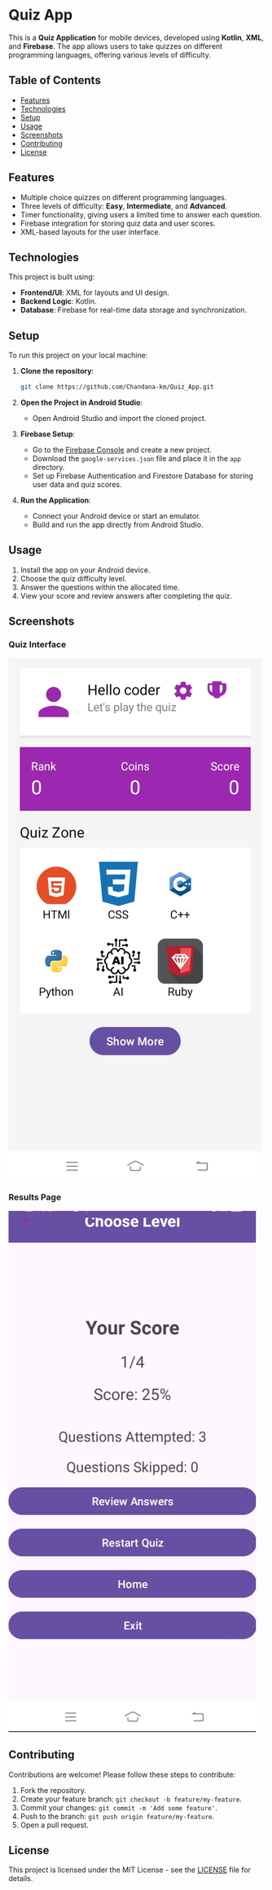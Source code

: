 # Quiz App

This is a **Quiz Application** for mobile devices, developed using **Kotlin**, **XML**, and **Firebase**. The app allows users to take quizzes on different programming languages, offering various levels of difficulty.

## Table of Contents
- [Features](#features)
- [Technologies](#technologies)
- [Setup](#setup)
- [Usage](#usage)
- [Screenshots](#screenshots)
- [Contributing](#contributing)
- [License](#license)

## Features
- Multiple choice quizzes on different programming languages.
- Three levels of difficulty: **Easy**, **Intermediate**, and **Advanced**.
- Timer functionality, giving users a limited time to answer each question.
- Firebase integration for storing quiz data and user scores.
- XML-based layouts for the user interface.

## Technologies
This project is built using:
- **Frontend/UI**: XML for layouts and UI design.
- **Backend Logic**: Kotlin.
- **Database**: Firebase for real-time data storage and synchronization.

## Setup
To run this project on your local machine:

1. **Clone the repository**:
    ```bash
    git clone https://github.com/Chandana-km/Quiz_App.git
    ```

2. **Open the Project in Android Studio**:
   - Open Android Studio and import the cloned project.
   
3. **Firebase Setup**:
   - Go to the [Firebase Console](https://console.firebase.google.com/) and create a new project.
   - Download the `google-services.json` file and place it in the `app` directory.
   - Set up Firebase Authentication and Firestore Database for storing user data and quiz scores.

4. **Run the Application**:
   - Connect your Android device or start an emulator.
   - Build and run the app directly from Android Studio.

## Usage
1. Install the app on your Android device.
2. Choose the quiz difficulty level.
3. Answer the questions within the allocated time.
4. View your score and review answers after completing the quiz.

## Screenshots

### Quiz Interface
![Quiz Interface](https://github.com/Chandana-km/Quiz_App/blob/main/Quiz%20Interface.jpg)

### Results Page
![Results Page](https://github.com/Chandana-km/Quiz_App/blob/94403251cd377109ce97f8116ab9e807821bb3e4/Result_page.jpg)

## Contributing
Contributions are welcome! Please follow these steps to contribute:

1. Fork the repository.
2. Create your feature branch: `git checkout -b feature/my-feature`.
3. Commit your changes: `git commit -m 'Add some feature'`.
4. Push to the branch: `git push origin feature/my-feature`.
5. Open a pull request.

## License
This project is licensed under the MIT License - see the [LICENSE](LICENSE) file for details.
